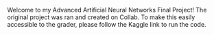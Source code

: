 Welcome to my Advanced Artificial Neural Networks Final Project!
The original project was ran and created on Collab. To make this easily accessible to the grader, please follow the Kaggle link to run the code.
